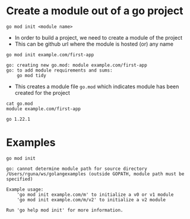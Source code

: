 

# Create a module out of a go project

`go mod init <module name>`

- In order to build a project, we need to create a module of the project
- This can be github url where the module is hosted (or) any name
```
go mod init example.com/first-app

go: creating new go.mod: module example.com/first-app
go: to add module requirements and sums:
	go mod tidy
```

- This creates a module file `go.mod` which indicates module has been created for the project
```
cat go.mod                                
module example.com/first-app

go 1.22.1
```


# Examples

```
go mod init

go: cannot determine module path for source directory /Users/rguna/ws/golangexamples (outside GOPATH, module path must be specified)

Example usage:
	'go mod init example.com/m' to initialize a v0 or v1 module
	'go mod init example.com/m/v2' to initialize a v2 module

Run 'go help mod init' for more information.
